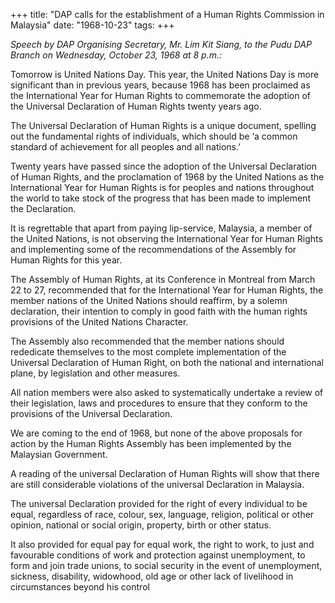 +++ 
title: "DAP calls for the establishment of a Human Rights Commission in Malaysia"
date: "1968-10-23"
tags:
+++

_Speech by DAP Organising Secretary, Mr. Lim Kit Siang, to the Pudu DAP Branch on Wednesday, October 23, 1968 at 8 p.m.:_

Tomorrow is United Nations Day. This year, the United Nations Day is more significant than in previous years, because 1968 has been proclaimed as the International Year for Human Rights to commemorate the adoption of the Universal Declaration of Human Rights twenty years ago.

The Universal Declaration of Human Rights is a unique document, spelling out the fundamental rights of individuals, which should be ‘a common standard of achievement for all peoples and all nations.’

Twenty years have passed since the adoption of the Universal Declaration of Human Rights, and the proclamation of 1968 by the United Nations as the International Year for Human Rights is for peoples and nations throughout the world to take stock of the progress that has been made to implement the Declaration.

It is regrettable that apart from paying lip-service, Malaysia, a member of the United Nations, is not observing the International Year for Human Rights and implementing some of the recommendations of the Assembly for Human Rights for this year.</u>

The Assembly of Human Rights, at its Conference in Montreal from March 22 to 27, recommended that for the International Year for Human Rights, the member nations of the United Nations should reaffirm, by a solemn declaration, their intention to comply in good faith with the human rights provisions of the United Nations Character.

The Assembly also recommended that the member nations should rededicate themselves to the most complete implementation of the Universal Declaration of Human Right, on both the national and international plane, by legislation and other measures.

All nation members were also asked to systematically undertake a review of their legislation, laws and procedures to ensure that they conform to the provisions of the Universal Declaration.

We are coming to the end of 1968, but none of the above proposals for action by the Human Rights Assembly has been implemented by the Malaysian Government.

A reading of the universal Declaration of Human Rights will show that there are still considerable violations of the universal Declaration in Malaysia.

The universal Declaration provided for the right of every individual to be equal, regardless of race, colour, sex, language, religion, political or other opinion, national or social origin, property, birth or other status.

It also provided for equal pay for equal work, the right to work, to just and favourable conditions of work and protection against unemployment, to form and join trade unions, to social security in the event of unemployment, sickness, disability, widowhood, old age or other lack of livelihood in circumstances beyond his control
 

